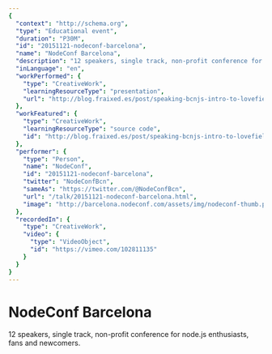 ```yaml
---
{
  "context": "http://schema.org",
  "type": "Educational event",
  "duration": "P30M",
  "id": "20151121-nodeconf-barcelona",
  "name": "NodeConf Barcelona",
  "description": "12 speakers, single track, non-profit conference for node.js enthusiasts, fans and newcomers.",
  "inLanguage": "en",
  "workPerformed": {
    "type": "CreativeWork",
    "learningResourceType": "presentation",
    "url": "http://blog.fraixed.es/post/speaking-bcnjs-intro-to-lovefield/"
  },
  "workFeatured": {
    "type": "CreativeWork",
    "learningResourceType": "source code",
    "id": "http://blog.fraixed.es/post/speaking-bcnjs-intro-to-lovefield/"
  },
  "performer": {
    "type": "Person",
    "name": "NodeConf",
    "id": "20151121-nodeconf-barcelona",
    "twitter": "NodeConfBcn",
    "sameAs": "https://twitter.com/@NodeConfBcn",
    "url": "/talk/20151121-nodeconf-barcelona.html",
    "image": "http://barcelona.nodeconf.com/assets/img/nodeconf-thumb.png"
  },
  "recordedIn": {
    "type": "CreativeWork",
    "video": {
      "type": "VideoObject",
      "id": "https://vimeo.com/102811135"
    }
  }
}
---
```

# NodeConf Barcelona

12 speakers, single track, non-profit conference for node.js enthusiasts, fans and newcomers.